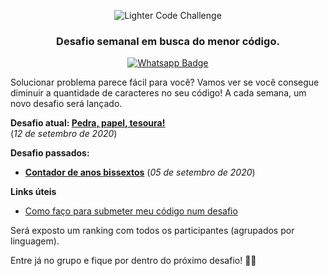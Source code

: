 <p align="center">
  <img alt="Lighter Code Challenge" src="https://raw.githubusercontent.com/cristiantela/LighterCodeChallenge/master/LighterCode.png"/>
</p>

<h3 align="center">
  Desafio semanal em busca do menor código.
</h3>

<p align="center">
  <a href="https://chat.whatsapp.com/DSXjUyORTekKK9Iwa7q5VW">
    <img alt="Whatsapp Badge" src="https://img.shields.io/badge/LighterCode%20Challenge-25D366?label=Entrar%20no%20Grupo&labelColor=informational&style=flat-square&logo=WhatsApp&logoColor=white&link=https://chat.whatsapp.com/DSXjUyORTekKK9Iwa7q5VW"/>
  </a>
</p>

Solucionar problema parece fácil para você? Vamos ver se você consegue diminuir a quantidade de caracteres no seu código! A cada semana, um novo desafio será lançado.

**Desafio atual: [Pedra, papel, tesoura!](challenges/week%202%20-%20rock%20paper%20scissors/README.md)**  
(_12 de setembro de 2020_)

**Desafio passados:**

- **[Contador de anos bissextos](challenges/week%201%20-%20leap%20years/README.md)** (_05 de setembro de 2020_)

**Links úteis**

- [Como faço para submeter meu código num desafio](how-to-submit.md)

Será exposto um ranking com todos os participantes (agrupados por linguagem).

Entre já no grupo e fique por dentro do próximo desafio! :vulcan_salute::orange_heart:

<!--

Ranking por linguagem

|   | Nome | Tamanho |
|---|------|---------|

-->
